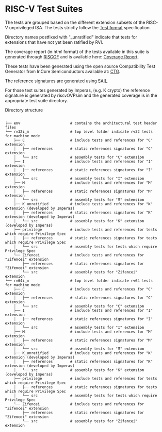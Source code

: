 # RISC-V Test Suites

The tests are grouped based on the different extension subsets of the RISC-V unprivileged ISA.
The tests strictly follow the [Test format](../spec/TestFormatSpec.adoc) specification.

Directory names postfixed with "\_unratified" indicate that tests for extensions that have not yet
been ratified by RVI.

The coverage report (in html format) of the tests available in this suite is generated through
[RISCOF](https://gitlab.com/incoresemi/riscof) and is available here: [Coverage Report](../coverage/).

These tests have been generated using the open source Compatibility Test Generator from InCore Semiconductors available 
at: [CTG](https://github.com/riscv/riscv-ctg).

The reference signatures are generated using [SAIL](https://github.com/rems-project/sail-riscv).

For those test suites generated by Imperas, (e.g. K crypto) the reference signature is generated by riscvOVPsim and the generated coverage is in the appropriate test suite directory.

Directory structure
```

├── env                       # contains the architectural test header files
└── rv32i_m                   # top level folder indicate rv32 tests for machine mode
    ├── C                     # include tests and references for "C" extension
    │   ├── references        # static references signatures for "C" extension
    │   └── src               # assembly tests for "C" extension
    ├── I                     # include tests and references for "I" extension
    │   ├── references        # static references signatures for "I" extension
    │   └── src               # assembly tests for "I" extension
    ├── M                     # include tests and references for "M" extension
    │   ├── references        # static references signatures for "M" extension
    │   └── src               # assembly tests for "M" extension
    ├── K_unratified          # include tests and references for "K" extension (developed by Imperas)
    │   ├── references        # static references signatures for "K" extension (developed by Imperas)
    │   └── src               # assembly tests for "K" extension (developed by Imperas)
    ├── privilege             # include tests and references for tests which require Privilege Spec 
    │   ├── references        # static references signatures for tests which require Privilege Spec
    │   └── src               # assembly tests for tests which require Privilege Spec
    └── Zifencei              # include tests and references for "Zifencei" extension
        ├── references        # static references signatures for "Zifencei" extension
        └── src               # assembly tests for "Zifencei" extension
└── rv64i_m                   # top level folder indicate rv64 tests for machine mode
    ├── C                     # include tests and references for "C" extension
    │   ├── references        # static references signatures for "C" extension
    │   └── src               # assembly tests for "C" extension
    ├── I                     # include tests and references for "I" extension
    │   ├── references        # static references signatures for "I" extension
    │   └── src               # assembly tests for "I" extension
    ├── M                     # include tests and references for "M" extension
    │   ├── references        # static references signatures for "M" extension
    │   └── src               # assembly tests for "M" extension
    ├── K_unratified          # include tests and references for "K" extension (developed by Imperas)
    │   ├── references        # static references signatures for "K" extension (developed by Imperas)
    │   └── src               # assembly tests for "K" extension (developed by Imperas)
    ├── privilege             # include tests and references for tests which require Privilege Spec 
    │   ├── references        # static references signatures for tests which require Privilege Spec
    │   └── src               # assembly tests for tests which require Privilege Spec
    └── Zifencei              # include tests and references for "Zifencei" extension
        ├── references        # static references signatures for "Zifencei" extension
        └── src               # assembly tests for "Zifencei" extension
```
